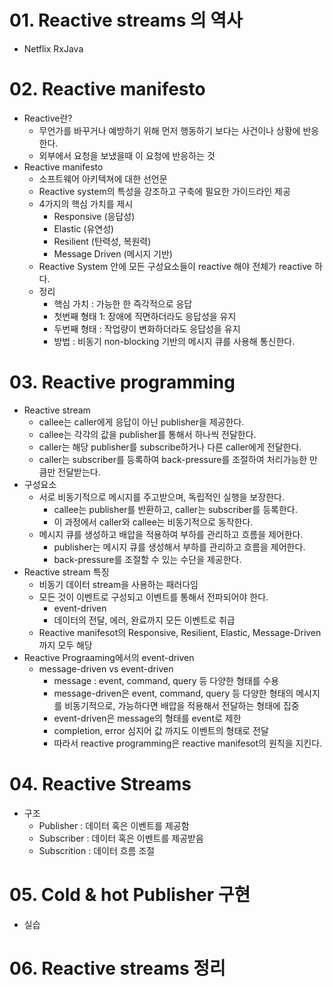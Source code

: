 # 01. Reactive streams 의 역사
- Netflix RxJava

# 02. Reactive manifesto
- Reactive란?
  - 무언가를 바꾸거나 예방하기 위해 먼저 행동하기 보다는 사건이나 상황에 반응한다.
  - 외부에서 요청을 보냈을때 이 요청에 반응하는 것
- Reactive manifesto
  - 소프트웨어 아키텍쳐에 대한 선언문
  - Reactive system의 특성을 강조하고 구축에 필요한 가이드라인 제공
  - 4가지의 핵심 가치를 제시
    - Responsive (응답성)
    - Elastic (유연성)
    - Resilient (탄력성, 복원력)
    - Message Driven (메시지 기반)
  - Reactive System 안에 모든 구성요소들이 reactive 해야 전체가 reactive 하다.
  - 정리
    - 핵심 가치 : 가능한 한 즉각적으로 응답
    - 첫번째 형태 1: 장애에 직면하더라도 응답성을 유지
    - 두번째 형태 : 작업량이 변화하더라도 응답성을 유지
    - 방법 : 비동기 non-blocking 기반의 메시지 큐를 사용해 통신한다.

# 03. Reactive programming 
- Reactive stream
  - callee는 caller에게 응답이 아닌 publisher을 제공한다.
  - callee는 각각의 값을 publisher를 통해서 하나씩 전달한다.
  - caller는 해당 publisher를 subscribe하거나 다른 caller에게 전달한다.
  - caller는 subscriber를 등록하여 back-pressure를 조절하여 처리가능한 만큼만 전달받는다.
- 구성요소
  - 서로 비동기적으로 메시지를 주고받으며, 독립적인 실행을 보장한다.
    - callee는 publisher를 반환하고, caller는 subscriber를 등록한다.
    - 이 과정에서 caller와 callee는 비동기적으로 동작한다.
  - 메시지 큐를 생성하고 배압을 적용하여 부하를 관리하고 흐름을 제어한다.
    - publisher는 메시지 큐를 생성해서 부하를 관리하고 흐름을 제어한다.
    - back-pressure를 조절할 수 있는 수단을 제공한다.
- Reactive stream 특징
  - 비동기 데이터 stream을 사용하는 패러다임
  - 모든 것이 이벤트로 구성되고 이벤트를 통해서 전파되어야 한다.
    - event-driven
    - 데이터의 전달, 에러, 완료까지 모든 이벤트로 취급
  - Reactive manifesot의 Responsive, Resilient, Elastic, Message-Driven 까지 모두 해당 
- Reactive Prograaming에서의 event-driven
  - message-driven vs event-driven
    - message : event, command, query 등 다양한 형태를 수용
    - message-driven은 event, command, query 등 다양한 형태의 메시지를 비동기적으로, 가능하다면 배압을 적용해서 전달하는 형태에 집중
    - event-driven은 message의 형태를 event로 제한
    - completion, error 심지어 값 까지도 이벤트의 형태로 전달 
    - 따라서 reactive programming은 reactive manifesot의 원칙을 지킨다.
    

# 04. Reactive Streams
- 구조
  - Publisher : 데이터 혹은 이벤트를 제공함
  - Subscriber : 데이터 혹은 이벤트를 제공받음 
  - Subscrition : 데이터 흐름 조절

# 05. Cold & hot Publisher 구현
- 실습

# 06. Reactive streams 정리

